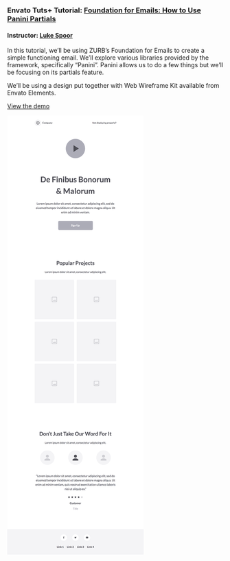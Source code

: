 ### Envato Tuts+ Tutorial: [Foundation for Emails: How to Use Panini Partials](https://webdesign.tutsplus.com/tutorials/foundation-for-emails-using-panini--cms-29572)
#### Instructor: [Luke Spoor](https://tutsplus.com/authors/luke-spoor)

In this tutorial, we’ll be using ZURB’s Foundation for Emails to create a simple functioning email. We’ll explore various libraries provided by the framework, specifically “Panini”. Panini allows us to do a few things but we’ll be focusing on its partials feature.

We’ll be using a design put together with Web Wireframe Kit available from Envato Elements.

[View the demo](http://tutsplus.github.io/foundation-for-emails-how-to-use-panini-partials/dist)

![preview](https://raw.githubusercontent.com/tutsplus/foundation-for-emails-how-to-use-panini-partials/master/final.png)
